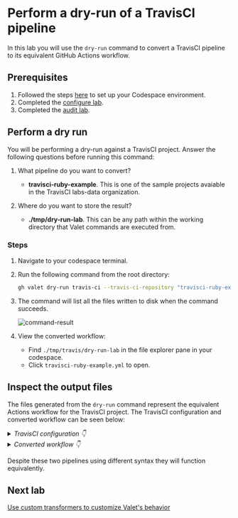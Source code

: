 # Perform a dry-run of a TravisCI pipeline

In this lab you will use the `dry-run` command to convert a TravisCI pipeline to its equivalent GitHub Actions workflow.

## Prerequisites

1. Followed the steps [here](./readme.md#configure-your-codespace) to set up your Codespace environment.
2. Completed the [configure lab](./1-configure.md#configuring-credentials).
3. Completed the [audit lab](./2-audit.md).

## Perform a dry run

You will be performing a dry-run against a TravisCI project. Answer the following questions before running this command:

1. What pipeline do you want to convert?
    - __travisci-ruby-example__.  This is one of the sample projects avaiable in the TravisCI labs-data organization.

2. Where do you want to store the result?
    - __./tmp/dry-run-lab__. This can be any path within the working directory that Valet commands are executed from.

### Steps

1. Navigate to your codespace terminal.
2. Run the following command from the root directory:

    ```bash
    gh valet dry-run travis-ci --travis-ci-repository "travisci-ruby-example" --output-dir tmp/travis/dry-run-lab
    ```

3. The command will list all the files written to disk when the command succeeds.

    ![command-result](https://user-images.githubusercontent.com/19557880/190724470-2936443e-d2f2-41f8-8470-28e313111036.png)

4. View the converted workflow:
    - Find `./tmp/travis/dry-run-lab` in the file explorer pane in your codespace.
    - Click `travisci-ruby-example.yml` to open.

## Inspect the output files

The files generated from the `dry-run` command represent the equivalent Actions workflow for the TravisCI project. The TravisCI configuration and converted workflow can be seen below:

<details>
  <summary><em>TravisCI configuration 👇</em></summary>

```yaml
  language: ruby
  sudo: false
  dist: trusty
  rvm:
  - 1.9.3
  - 2.0.0
  - 2.1.0

  install: 
  - gem install bundler

  script:
  - echo "hello!"

  jobs: 
    include: 
      - script: echo "child"
```

</details>

<details>
  <summary><em>Converted workflow 👇</em></summary>

```yaml
name: valet-labs/travisci-ruby-example
on:
  push:
    branches:
    - "**/*"
  pull_request:
concurrency:
#   # This item has no matching transformer
#   maximum_number_of_builds: 0
jobs:
  test:
    runs-on: # this agent type is not supported: [[{"dist"=>"trusty"}]]
             ubuntu-latest
    steps:
    - name: checkout
      uses: actions/checkout@v2
    - uses: ruby/setup-ruby@v1
      with:
        ruby-version: "${{ matrix.rvm }}"
#     # 'sudo' was not transformed because there is no suitable equivalent in GitHub Actions
    - run: gem install bundler
    - run: echo "hello!"
    strategy:
      matrix:
        rvm:
        - 1.9.3
        - 2.0.0
        - 2.1.0
  test_2:
    runs-on: # this agent type is not supported: [[{"dist"=>"trusty"}]]
             ubuntu-latest
    steps:
    - name: checkout
      uses: actions/checkout@v2
    - uses: ruby/setup-ruby@v1
      with:
        ruby-version: 1.9.3
#     # 'sudo' was not transformed because there is no suitable equivalent in GitHub Actions
    - run: gem install bundler
    - run: echo "child"
```

</details>

Despite these two pipelines using different syntax they will function equivalently.

## Next lab

[Use custom transformers to customize Valet's behavior](./5-custom-transformers.md)

